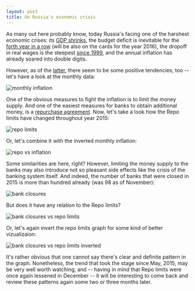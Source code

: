 ```yaml
---
layout: post
title: On Russia's economic crisis
---
```


As many out here probably know, today Russia's facing one of the harshest economic crises: its [GDP shrinks](http://www.bloomberg.com/news/articles/2015-08-10/russian-economy-shrinks-4-6-as-oil-slump-risks-deeper-recession), the budget deficit is inevitable for the [forth year in a row](http://www.tradingeconomics.com/russia/government-budget) (will be also on the cards for the year 2016), the dropoff in real wages is the steepest [since 1999](https://twitter.com/wbstevens/status/674193389546508288), and the annual inflation has already soared into double digits. 

However, as of the [latter](http://inflationinrussia.com/inflation_table.aspx), there seem to be some positive tendencies, too -- let's have a look at the monthly data:

<!-- ![monthly inflation](http://i.imgur.com/whLPy9b.png) -->
![monthly inflation](http://i.imgur.com/1cJyyEg.png)

One of the obvious measures to fight the inflation is to limit the money supply. And one of the easiest measures for banks to obtain additional money, is a [repurchase agreement](https://en.wikipedia.org/wiki/Repurchase_agreement). Now, let's take a look how the Repo limits have changed throughout year 2015:

<!-- ![repo limits](http://i.imgur.com/gfZqGd5.png) -->
![repo limits](http://i.imgur.com/YmZthWr.png)

Or, let's combine it with the inverted monthly inflation:

<!-- ![repo vs inflation](http://i.imgur.com/tlX7S8a.png) -->
![repo vs inflation](http://i.imgur.com/ybvHfIb.png)

Some similarities are here, right? However, limiting the money supply to the banks may also introduce not so pleasant side effects like the crisis of the banking system itself. And indeed, the number of banks that were closed in 2015 is more than hundred already (was 98 as of November):

<!-- ![bank closures](http://i.imgur.com/OGZ59e9.png) -->
![bank closures](http://i.imgur.com/Mcl6DqZ.png)

But does it have any relation to the Repo limits?

<!-- ![bank closures vs repo limits](http://i.imgur.com/3GPL9Ey.png) -->
![bank closures vs repo limits](http://i.imgur.com/LQq64Aw.png)

Or, let's again invert the repo limits graph for some kind of better vizualizaion:

<!-- ![bank closures vs repo limits inverted](http://i.imgur.com/T38r6Ua.png) -->
![bank closures vs repo limits inverted](http://i.imgur.com/1ZcTPMe.png)

It's rather obvious that one cannot say there's clear and definite pattern in the graph. Nonetheless, the trend that took the stage since May, 2015, may be very well worth watching, and -- having in mind that Repo limits were once again lessened in December -- it will be interesting to come back and review these patterns again some two or three months later.




&nbsp;

